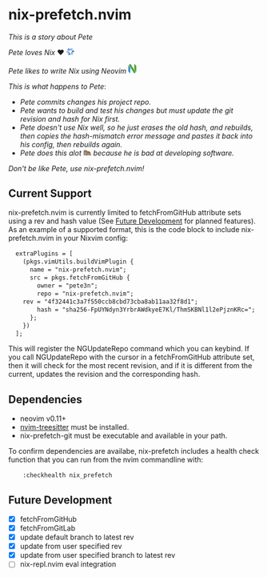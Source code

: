 # nix-prefetch.nvim

_This is a story about Pete_

_Pete loves Nix_ ❤️  <img src="assets/nix.png" alt="Icon" style="width: 16px; height: auto;">

_Pete likes to write Nix using Neovim_  <img src="assets/neovim.png" alt="Icon" style="width: 16px; height: auto;">

_This is what happens to Pete_:
- _Pete commits changes his project repo._
- _Pete wants to build and test his changes but must update the git revision and hash for Nix first._
- _Pete doesn't use Nix well, so he just erases the old hash, and rebuilds, 
then copies the hash-mismatch error message and pastes it back into his config, then rebuilds again._
- _Pete does this alot <img src="assets/alot.png" alt="Icon" style="width: 16px; height: auto;">
because he is bad at developing software._

_Don't be like Pete, use nix-prefetch.nvim!_

## Current Support
nix-prefetch.nvim is currently limited to fetchFromGitHub attribute sets using a rev
and hash value (See [Future Development](#Future-Development) for planned features). As an example of a
supported format, this is the code block to include nix-prefetch.nvim in your Nixvim config:
```
  extraPlugins = [
    (pkgs.vimUtils.buildVimPlugin {
      name = "nix-prefetch.nvim";
      src = pkgs.fetchFromGitHub {
        owner = "pete3n";
        repo = "nix-prefetch.nvim";
 	rev = "4f32441c3a7f550ccb8cbd73cba8ab11aa32f8d1";
        hash = "sha256-FpUYNdyn3YrbrAWdkyeE7Kl/ThmSKBNl1l2ePjznKRc=";
      };
    })
  ];
```
This will register the NGUpdateRepo command which you can keybind.
If you call NGUpdateRepo with the cursor in a fetchFromGitHub attribute set, 
then it will check for the most recent revision, and if it is different from the
current, updates the revision and the corresponding hash.

## Dependencies
- neovim v0.11+ 
- [nvim-treesitter](https://github.com/nvim-treesitter/nvim-treesitter) must be installed.
- nix-prefetch-git must be executable and available in your path. 

To confirm dependencies are availabe, nix-prefetch includes a health check function 
that you can run from the nvim commandline with:
```
    :checkhealth nix_prefetch
```

## Future Development
- [x] fetchFromGitHub
- [x] fetchFromGitLab
- [x] update default branch to latest rev 
- [x] update from user specified rev
- [x] update from user specified branch to latest rev
- [ ] nix-repl.nvim eval integration

